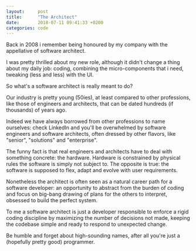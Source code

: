 ```yaml
---
layout:     post
title:      "The Architect"
date:       2018-07-11 09:41:33 +0200
categories: code
---
```


Back in 2008 i remember being honoured by my company with the appellative of software architect.

I was pretty thrilled about my new role, although it didn't change a thing about my daily job: coding, combining the micro-components that i need, tweaking (less and less) with the UI.

So what's a software architect is really meant to do?

Our industry is pretty young (50ies), at least compared to other professions, like those of engineers and architects, that can be dated hundreds (if thousands) of years ago.

Indeed we have always borrowed from other professions to name ourselves: check LinkedIn and you'll be overwhelmed by software engineers and software architects, often dressed by other flavors, like "senior", "solutions" and "enterprise".

The funny fact is that real engineers and architects have to deal with something concrete: the hardware. Hardware is constrained by physical rules the software is simply not subject to. The opposite is true: the software is supposed to flex, adapt and evolve with user requirements.

Nonetheless the architect is often seen as a natural career path for a software developer: an opportunity to abstract from the burden of coding and focus on big-bang drawing of plans for the others to interpret, obsessed to build the perfect system.

To me a software architect is just a developer responsible to enforce a rigid coding discipline by maximizing the number of decisions not made, keeping the codebase simple and ready to respond to unexpected change.

Be humble and forget about high-sounding names, after all you're just a (hopefully pretty good) programmer.
